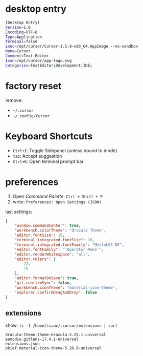# desktop entry

```sh
[Desktop Entry]
Version=1.0
Encoding=UTF-8
Type=Application
Terminal=false
Exec=/opt/cursor/Cursor-1.5.9-x86_64.AppImage --no-sandbox
Name=Cursor
Comment=Text Editor
Icon=/opt/cursor/app-logo.svg
Categories=TextEditor;Development;IDE;
```

# factory reset

remove:

- `~/.cursor`
- `~/.config/Cursor`

# Keyboard Shortcuts

- `Ctrl+I`: Toggle Sidepanel (unless bound to mode)
- `tab`: Accept suggestion
- `Ctrl+K`: Open terminal prompt bar

# preferences

1. Open _Command Palette_: `Ctrl + Shift + P`
1. write: `Preferences: Open Settings (JSON)`

last settings:

```json
{
    "window.commandCenter": true,
    "workbench.colorTheme": "Dracula Theme",
    "editor.fontSize": 16,
    "terminal.integrated.fontSize": 16,
    "terminal.integrated.fontFamily": "MesloLGS NF",
    "editor.fontFamily": "'Operator Mono'",
    "editor.renderWhitespace": "all",
    "editor.rulers": [
        72,
        79
    ],
    "editor.formatOnSave": true,
    "git.confirmSync": false,
    "workbench.iconTheme": "material-icon-theme",
    "explorer.confirmDragAndDrop": false
}
```

## extensions

show: `ls -1 /home/isaac/.cursor/extensions | sort`

```
dracula-theme.theme-dracula-2.25.1-universal
eamodio.gitlens-17.4.1-universal
extensions.json
pkief.material-icon-theme-5.26.0-universal
```
